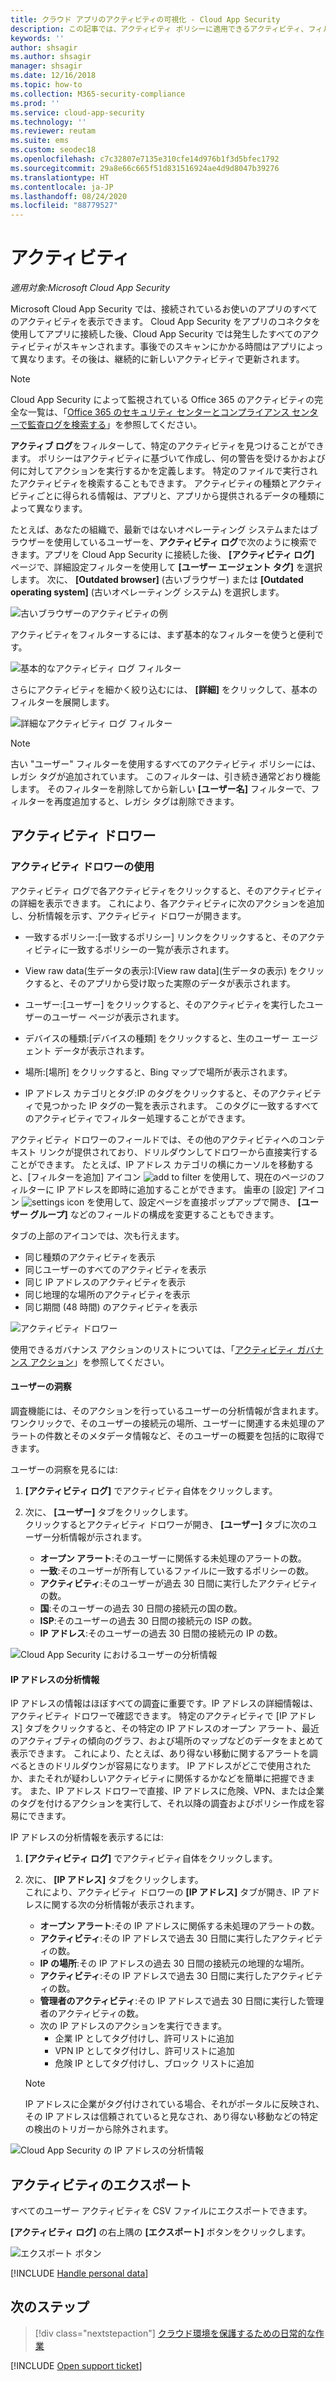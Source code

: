 ```yaml
---
title: クラウド アプリのアクティビティの可視化 - Cloud App Security
description: この記事では、アクティビティ ポリシーに適用できるアクティビティ、フィルター、一致パラメーターの一覧を挙げます。
keywords: ''
author: shsagir
ms.author: shsagir
manager: shsagir
ms.date: 12/16/2018
ms.topic: how-to
ms.collection: M365-security-compliance
ms.prod: ''
ms.service: cloud-app-security
ms.technology: ''
ms.reviewer: reutam
ms.suite: ems
ms.custom: seodec18
ms.openlocfilehash: c7c32807e7135e310cfe14d976b1f3d5bfec1792
ms.sourcegitcommit: 29a8e66c665f51d831516924ae4d9d8047b39276
ms.translationtype: HT
ms.contentlocale: ja-JP
ms.lasthandoff: 08/24/2020
ms.locfileid: "88779527"
---
```

# <a name="activities"></a>アクティビティ

*適用対象:Microsoft Cloud App Security*

Microsoft Cloud App Security では、接続されているお使いのアプリのすべてのアクティビティを表示できます。 Cloud App Security をアプリのコネクタを使用してアプリに接続した後、Cloud App Security では発生したすべてのアクティビティがスキャンされます。事後でのスキャンにかかる時間はアプリによって異なります。その後は、継続的に新しいアクティビティで更新されます。

> [!NOTE]
> Cloud App Security によって監視されている Office 365 のアクティビティの完全な一覧は、「[Office 365 のセキュリティ センターとコンプライアンス センターで監査ログを検索する](https://support.office.com/article/Search-the-audit-log-in-the-Office-365-Security-Compliance-Center-0d4d0f35-390b-4518-800e-0c7ec95e946c?ui=en-US&rs=en-US&ad=US#ID0EABAAA=Audited_activities)」を参照してください。

**アクティブ ログ**をフィルターして、特定のアクティビティを見つけることができます。 ポリシーはアクティビティに基づいて作成し、何の警告を受けるかおよび何に対してアクションを実行するかを定義します。 特定のファイルで実行されたアクティビティを検索することもできます。 アクティビティの種類とアクティビティごとに得られる情報は、アプリと、アプリから提供されるデータの種類によって異なります。

たとえば、あなたの組織で、最新ではないオペレーティング システムまたはブラウザーを使用しているユーザーを、**アクティビティ ログ**で次のように検索できます。アプリを Cloud App Security に接続した後、 **[アクティビティ ログ]** ページで、詳細設定フィルターを使用して **[ユーザー エージェント タグ]** を選択します。 次に、 **[Outdated browser]** (古いブラウザー) または **[Outdated operating system]** (古いオペレーティング システム) を選択します。

![古いブラウザーのアクティビティの例](media/activity-example-outdated.png)

アクティビティをフィルターするには、まず基本的なフィルターを使うと便利です。

![基本的なアクティビティ ログ フィルター](media/activity-log-filter-basic.png)

さらにアクティビティを細かく絞り込むには、 **[詳細]** をクリックして、基本のフィルターを展開します。

![詳細なアクティビティ ログ フィルター](media/activity-log-filter-advanced.png)

> [!NOTE]
> 古い "ユーザー" フィルターを使用するすべてのアクティビティ ポリシーには、レガシ タグが追加されています。 このフィルターは、引き続き通常どおり機能します。 そのフィルターを削除してから新しい **[ユーザー名]** フィルターで、フィルターを再度追加すると、レガシ タグは削除できます。

## <a name="the-activity-drawer"></a>アクティビティ ドロワー

### <a name="working-with-the-activity-drawer"></a>アクティビティ ドロワーの使用

アクティビティ ログで各アクティビティをクリックすると、そのアクティビティの詳細を表示できます。 これにより、各アクティビティに次のアクションを追加し、分析情報を示す、アクティビティ ドロワーが開きます。
- 一致するポリシー:[一致するポリシー] リンクをクリックすると、そのアクティビティに一致するポリシーの一覧が表示されます。

- View raw data\(生データの表示\):[View raw data]\(生データの表示) をクリックすると、そのアプリから受け取った実際のデータが表示されます。

- ユーザー:[ユーザー] をクリックすると、そのアクティビティを実行したユーザーのユーザー ページが表示されます。

- デバイスの種類:[デバイスの種類] をクリックすると、生のユーザー エージェント データが表示されます。

- 場所:[場所] をクリックすると、Bing マップで場所が表示されます。

- IP アドレス カテゴリとタグ:IP のタグをクリックすると、そのアクティビティで見つかった IP タグの一覧を表示されます。 このタグに一致するすべてのアクティビティでフィルター処理することができます。

アクティビティ ドロワーのフィールドでは、その他のアクティビティへのコンテキスト リンクが提供されており、ドリルダウンしてドロワーから直接実行することができます。 たとえば、IP アドレス カテゴリの横にカーソルを移動すると、[フィルターを追加] アイコン ![add to filter](media/add-to-filter-icon.png) を使用して、現在のページのフィルターに IP アドレスを即時に追加することができます。 歯車の [設定] アイコン ![settings icon](media/contextual-settings-icon.png) を使用して、設定ページを直接ポップアップで開き、 **[ユーザー グループ]** などのフィールドの構成を変更することもできます。

タブの上部のアイコンでは、次も行えます。
- 同じ種類のアクティビティを表示
- 同じユーザーのすべてのアクティビティを表示
- 同じ IP アドレスのアクティビティを表示
- 同じ地理的な場所のアクティビティを表示
- 同じ期間 (48 時間) のアクティビティを表示

![アクティビティ ドロワー](media/activity-drawer.png "アクティビティ ドロワー")

使用できるガバナンス アクションのリストについては、「[アクティビティ ガバナンス アクション](governance-actions.md#activity-governance-actions)」を参照してください。

#### <a name="user-insights"></a>ユーザーの洞察

調査機能には、そのアクションを行っているユーザーの分析情報が含まれます。 ワンクリックで、そのユーザーの接続元の場所、ユーザーに関連する未処理のアラートの件数とそのメタデータ情報など、そのユーザーの概要を包括的に取得できます。

ユーザーの洞察を見るには:

1. **[アクティビティ ログ]** でアクティビティ自体をクリックします。

2. 次に、 **[ユーザー]** タブをクリックします。  
クリックするとアクティビティ ドロワーが開き、 **[ユーザー]** タブに次のユーザー分析情報が示されます。
    - **オープン アラート**:そのユーザーに関係する未処理のアラートの数。
    - **一致**:そのユーザーが所有しているファイルに一致するポリシーの数。
    - **アクティビティ**:そのユーザーが過去 30 日間に実行したアクティビティの数。
    - **国**:そのユーザーの過去 30 日間の接続元の国の数。
    - **ISP**:そのユーザーの過去 30 日間の接続元の ISP の数。
    - **IP アドレス**:そのユーザーの過去 30 日間の接続元の IP の数。

![Cloud App Security におけるユーザーの分析情報](media/user-insights.png)

#### <a name="ip-address-insights"></a>IP アドレスの分析情報

IP アドレスの情報はほぼすべての調査に重要です。IP アドレスの詳細情報は、アクティビティ ドロワーで確認できます。 特定のアクティビティで [IP アドレス] タブをクリックすると、その特定の IP アドレスのオープン アラート、最近のアクティブティの傾向のグラフ、および場所のマップなどのデータをまとめて表示できます。 これにより、たとえば、あり得ない移動に関するアラートを調べるときのドリルダウンが容易になります。 IP アドレスがどこで使用されたか、またそれが疑わしいアクティビティに関係するかなどを簡単に把握できます。 また、IP アドレス ドロワーで直接、IP アドレスに危険、VPN、または企業のタグを付けるアクションを実行して、それ以降の調査およびポリシー作成を容易にできます。

IP アドレスの分析情報を表示するには:

1. **[アクティビティ ログ]** でアクティビティ自体をクリックします。

2. 次に、 **[IP アドレス]** タブをクリックします。  
これにより、アクティビティ ドロワーの **[IP アドレス]** タブが開き、IP アドレスに関する次の分析情報が表示されます。
    - **オープン アラート**:その IP アドレスに関係する未処理のアラートの数。
    - **アクティビティ**:その IP アドレスで過去 30 日間に実行したアクティビティの数。
    - **IP の場所**:その IP アドレスの過去 30 日間の接続元の地理的な場所。
    - **アクティビティ**:その IP アドレスで過去 30 日間に実行したアクティビティの数。
    - **管理者のアクティビティ**:その IP アドレスで過去 30 日間に実行した管理者のアクティビティの数。
    - 次の IP アドレスのアクションを実行できます。
        - 企業 IP としてタグ付けし、許可リストに追加
        - VPN IP としてタグ付けし、許可リストに追加
        - 危険 IP としてタグ付けし、ブロック リストに追加

   >[!NOTE]
   > IP アドレスに企業がタグ付けされている場合、それがポータルに反映され、その IP アドレスは信頼されていると見なされ、あり得ない移動などの特定の検出のトリガーから除外されます。

![Cloud App Security の IP アドレスの分析情報](media/ip-address-insights.png)

## <a name="export-activities"></a>アクティビティのエクスポート <a name="export"></a>

すべてのユーザー アクティビティを CSV ファイルにエクスポートできます。

**[アクティビティ ログ]** の右上隅の **[エクスポート]** ボタンをクリックします。

![エクスポート ボタン](media/export-button.png)

[!INCLUDE [Handle personal data](../includes/gdpr-intro-sentence.md)]

## <a name="next-steps"></a>次のステップ

> [!div class="nextstepaction"]
> [クラウド環境を保護するための日常的な作業](daily-activities-to-protect-your-cloud-environment.md)

[!INCLUDE [Open support ticket](includes/support.md)]
